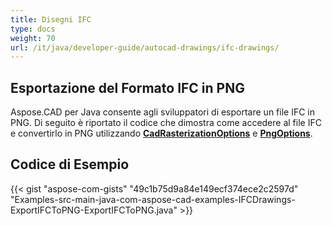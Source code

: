 ```yaml
---
title: Disegni IFC
type: docs
weight: 70
url: /it/java/developer-guide/autocad-drawings/ifc-drawings/
---
```


## **Esportazione del Formato IFC in PNG**

Aspose.CAD per Java consente agli sviluppatori di esportare un file IFC in PNG. Di seguito è riportato il codice che dimostra come accedere al file IFC e convertirlo in PNG utilizzando [**CadRasterizationOptions**](https://reference.aspose.com/cad/java/com.aspose.cad.imageoptions/CadRasterizationOptions) e [**PngOptions**](https://reference.aspose.com/cad/java/com.aspose.cad.imageoptions/PngOptions).

## Codice di Esempio

{{< gist "aspose-com-gists" "49c1b75d9a84e149ecf374ece2c2597d" "Examples-src-main-java-com-aspose-cad-examples-IFCDrawings-ExportIFCToPNG-ExportIFCToPNG.java" >}}
